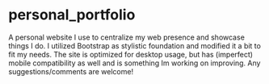 # personal_portfolio
A personal website I use to centralize my web presence and showcase things I do. I utilized Bootstrap as stylistic foundation and modified it a bit to fit my needs. The site is optimized for desktop usage, but has (imperfect) mobile compatibility as well and is something Im working on improving. Any suggestions/comments are welcome!
